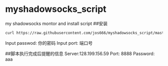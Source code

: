 myshadowsocks_script
====================

my shadowsocks montor and install script
##安装
```sh
curl https://raw.githubusercontent.com/jos666/myshadowsocks_script/master/shadowsocks.sh | sh
```
Input passwod: 你的密码
Input port: 端口号

##脚本执行完成后提醒的信息
                                 Server:128.199.156.59
                                 Port: 8888
                                 Password: aaa




